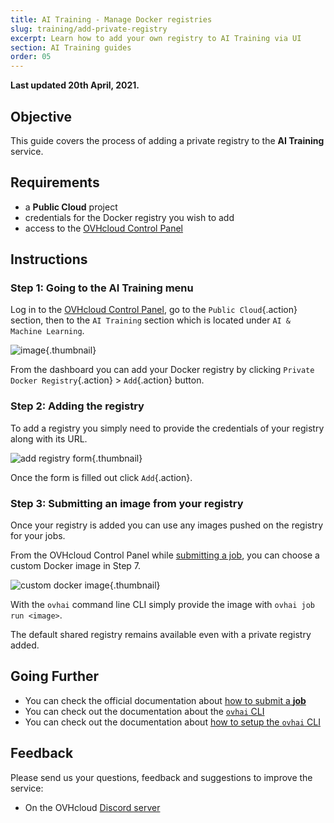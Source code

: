 ```yaml
---
title: AI Training - Manage Docker registries
slug: training/add-private-registry
excerpt: Learn how to add your own registry to AI Training via UI
section: AI Training guides
order: 05
---
```


**Last updated 20th April, 2021.**

## Objective

This guide covers the process of adding a private registry to the **AI Training** service.

## Requirements

-   a **Public Cloud** project
-   credentials for the Docker registry you wish to add
-   access to the [OVHcloud Control Panel](https://ca.ovh.com/auth/?action=gotomanager&from=https://www.ovh.com/ca/en/&ovhSubsidiary=ca)

## Instructions

### Step 1: Going to the AI Training menu

Log in to the [OVHcloud Control Panel](https://ca.ovh.com/auth/?action=gotomanager&from=https://www.ovh.com/ca/en/&ovhSubsidiary=ca), go to the `Public Cloud`{.action} section, then to the `AI Training` section which is located under `AI & Machine Learning`.

![image](images/00_training_menu.png){.thumbnail}

From the dashboard you can add your Docker registry by clicking `Private Docker Registry`{.action} > `Add`{.action} button.

### Step 2: Adding the registry

To add a registry you simply need to provide the credentials of your registry along with its URL.

![add registry form](images/01_add_registry_form.png){.thumbnail}

Once the form is filled out click `Add`{.action}.

### Step 3: Submitting an image from your registry

Once your registry is added you can use any images pushed on the registry for your jobs.

From the OVHcloud Control Panel while [submitting a job](https://docs.ovh.com/ca/en/publiccloud/ai/training/submit-job), you can choose a custom Docker image in Step 7.

![custom docker image](images/02_submit_image_custom.png){.thumbnail}

With the `ovhai` command line CLI simply provide the image with `ovhai job run <image>`.

The default shared registry remains available even with a private registry added.

## Going Further

-   You can check the official documentation about [how to submit a **job**](https://docs.ovh.com/ca/en/publiccloud/ai/training/submit-job)
-   You can check out the documentation about the [`ovhai` CLI](https://docs.ovh.com/ca/en/publiccloud/ai/cli/overview-cli)
-   You can check out the documentation about [how to setup the `ovhai` CLI](https://docs.ovh.com/ca/en/publiccloud/ai/cli/install-client)

## Feedback 

Please send us your questions, feedback and suggestions to improve the service:

- On the OVHcloud [Discord server](https://discord.com/invite/vXVurFfwe9) 
